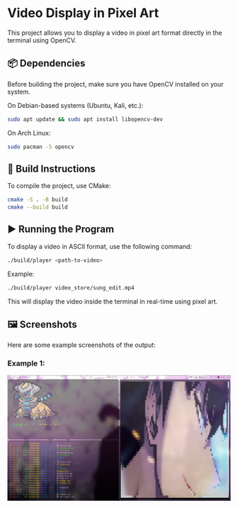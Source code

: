 # Video Display in Pixel Art

This project allows you to display a video in pixel art format directly in the terminal using OpenCV.

## 📦 Dependencies

Before building the project, make sure you have OpenCV installed on your system.

On Debian-based systems (Ubuntu, Kali, etc.):
```bash
sudo apt update && sudo apt install libopencv-dev
```

On Arch Linux:
```bash
sudo pacman -S opencv
```

## 🔧 Build Instructions

To compile the project, use CMake:
```bash
cmake -S . -B build
cmake --build build
```

## ▶️ Running the Program

To display a video in ASCII format, use the following command:
```bash
./build/player <path-to-video>
```

Example:
```bash
./build/player video_store/sung_edit.mp4
```

This will display the video inside the terminal in real-time using pixel art.

## 🖼️ Screenshots

Here are some example screenshots of the output:

### Example 1:
![Screen 1](README_src/screen.jpeg)




